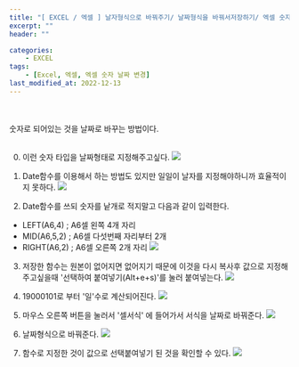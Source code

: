 ```yaml
---
title: "[ EXCEL / 엑셀 ] 날자형식으로 바꿔주기/ 날짜형식을 바꿔서저장하기/ 엑셀 숫자 날짜 변경"
excerpt: ""
header: ""

categories:
    - EXCEL
tags:
    - [Excel, 엑셀, 엑셀 숫자 날짜 변경]
last_modified_at: 2022-12-13
---
```

<br><br>
숫자로 되어있는 것을 날짜로 바꾸는 방법이다.
<br><br>

00. 이런 숫자 타입을 날짜형태로 지정해주고싶다.
![](/upload/excel/03_numToDate/00.png)


01. Date함수를 이용해서 하는 방법도 있지만 일일이 날자를 지정해야하니까 효율적이지 못하다.
![](/upload/excel/03_numToDate/01.png)


02. Date함수를 쓰되 숫자를 낱개로 적지말고 다음과 같이 입력한다.
- LEFT(A6,4) ; A6셀 왼쪽 4개 자리
- MID(A6,5,2) ; A6셀 다섯번째 자리부터 2개
- RIGHT(A6,2) ; A6셀 오른쪽 2개 자리
![](/upload/excel/03_numToDate/02.png)



03. 저장한 함수는 원본이 없어지면 없어지기 때문에 이것을 다시 복사후 값으로 지정해주고싶을때 '선택하여 붙여넣기(Alt+e+s)'를 눌러 붙여넣는다.
![](/upload/excel/03_numToDate/03.png)


04. 19000101로 부터 '일'수로 계산되어진다.
![](/upload/excel/03_numToDate/04.png)


05. 마우스 오른쪽 버튼을 눌러서 '셀서식' 에 들어가서 서식을 날짜로 바꿔준다.
![](/upload/excel/03_numToDate/05.png)


06. 날짜형식으로 바꿔준다.
![](/upload/excel/03_numToDate/06.png)


07. 함수로 지정한 것이 값으로 선택붙여넣기 된 것을 확인할 수 있다.
![](/upload/excel/03_numToDate/07.png)
